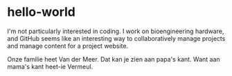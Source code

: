 # hello-world
I'm not particularly interested in coding. 
I work on bioengineering hardware, and GitHub seems like an interesting way to collaboratively manage projects and manage content for a project website.

Onze familie heet Van der Meer. 
Dat kan je zien aan papa's kant.
Want aan mama's kant heet-ie Vermeul.
